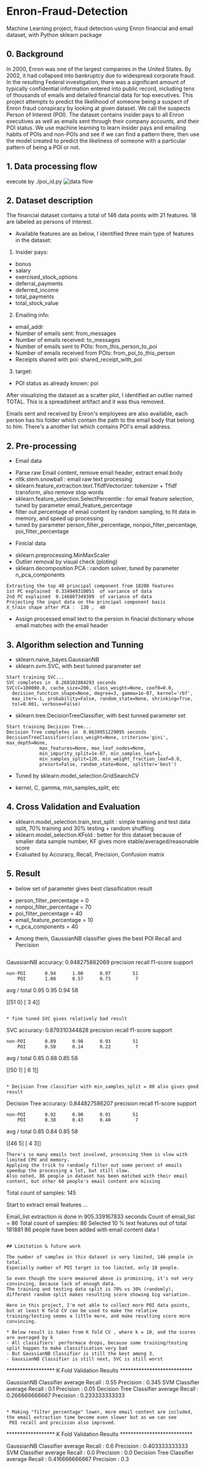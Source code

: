# Enron-Fraud-Detection
Machine Learning project, fraud detection using Enron financial and email dataset, with Python sklearn package

## 0. Background
In 2000, Enron was one of the largest companies in the United States. By 2002, it had collapsed into bankruptcy due to widespread corporate fraud. In the resulting Federal investigation, there was a significant amount of typically confidential information entered into public record, including tens of thousands of emails and detailed financial data for top executives.
This project attempts to predict the likelihood of someone being a suspect of Enron fraud conspiracy by looking at given dataset. We call the suspects Person of Interest (POI). The dataset contains insider pays to all Enron executives as well as emails sent through their company accounts, and their POI status.
We use machine learning to learn insider pays and emailing habits of POIs and non-POIs and see if we can find a pattern there, then use the model created to predict the likeliness of someone with a particular pattern of being a POI or not.

## 1. Data processing flow
execute by ./poi_id.py
![data flow](https://github.com/niceyilin/Enron-Fraud-Detection/blob/master/enron_project_flow.jpg)

## 2. Dataset description
The financial dataset contains a total of 146 data points with 21 features. 18 are labeled as persons of interest.
 * Available features are as below, I identified three main type of features in the dataset:
 1.  Insider pays:
  - bonus
  - salary
  - exercised_stock_options
  - deferral_payments
  - deferred_income
  - total_payments
  - total_stock_value
 2.  Emailing info:
  - email_addr
  - Number of emails sent: from_messages
  - Number of emails received: to_messages
  - Number of emails sent to POIs: from_this_person_to_poi
  - Number of emails received from POIs: from_poi_to_this_person
  - Receipts shared with poi: shared_receipt_with_poi
 3. target:
  - POI status as already known: poi

After visualizing the dataset as a scatter plot, I identified an outlier named TOTAL. This is a spreadsheet artifact and it was thus removed.

Emails sent and received by Enron's employees are also available, each person has his folder which contain the path to the email body that belong to him. There's a another list which contains POI's email address. 

## 2. Pre-processing

* Email data
- Parse raw Email content, remove email header, extract email body
- nltk.stem.snowball : email raw text processing
- sklearn.feature_extraction.text.TfidfVectorizer: tokenizer + Tfidf transform, also remove stop words
- sklearn.feature_selection.SelectPercentile : for email feature selection, tuned by parameter email_feature_percentage
- filter out percentage of email content by random sampling, to fit data in memory, and speed up processing
 - tuned by parameter person_filter_percentage, nonpoi_filter_percentage, poi_filter_percentage

* Finicial data
- sklearn.preprocessing.MinMaxScaler
- Outlier removal by visual check (ploting)
- sklearn.decomposition.PCA : random solver, tuned by parameter n_pca_components
```
Extracting the top 40 principal component from 18208 features
1st PC explained  0.334949310051  of variance of data
2nd PC explained  0.146807349309  of variance of data
Projecting the input data on the principal component basis
X_train shape after PCA :  130 ,  40
```
- Assign processed email text to the persion in finacial dictionary whose email matches with the email header

## 3. Algorithm selection and Tunning
* sklearn.naive_bayes.GaussianNB
* sklearn.svm.SVC, with best tunned parameter set
```
Start training SVC...
SVC completes in  0.268102884293 seconds
SVC(C=100000.0, cache_size=200, class_weight=None, coef0=0.0,
  decision_function_shape=None, degree=3, gamma=1e-07, kernel='rbf',
  max_iter=-1, probability=False, random_state=None, shrinking=True,
  tol=0.001, verbose=False)
```
* sklearn.tree.DecisionTreeClassifier, with best tunned parameter set
```
Start training Decision Tree...
Decision Tree completes in  0.0639951229095 seconds
DecisionTreeClassifier(class_weight=None, criterion='gini', max_depth=None,
            max_features=None, max_leaf_nodes=None,
            min_impurity_split=1e-07, min_samples_leaf=1,
            min_samples_split=120, min_weight_fraction_leaf=0.0,
            presort=False, random_state=None, splitter='best')
```
* Tuned by sklearn.model_selection.GridSearchCV
 - kernel, C, gamma, min_samples_split, etc

## 4. Cross Validation and Evaluation 
- sklearn.model_selection.train_test_split : simple training and test data split, 70% training and 30% testing + random shuffling
- sklearn.model_selection.KFold : better for this dataset because of smaller data sample number, KF gives more stable/averaged/reasonable score
- Evaluated by Accuracy, Recall, Precision, Confusion matrix 

## 5. Result
* below set of parameter gives best classification result
 - person_filter_percentage = 0
 - nonpoi_filter_percentage = 70
 - poi_filter_percentage = 40
 - email_feature_percentage = 10
 - n_pca_components = 40

* Among them, GaussianNB classifier gives the best POI Recall and Percision

  ```
GaussianNB accuracy:  0.948275862069
             precision    recall  f1-score   support

    non-POI       0.94      1.00      0.97        51
        POI       1.00      0.57      0.73         7

avg / total       0.95      0.95      0.94        58

[[51  0]
 [ 3  4]]
 ```

* fine tuned SVC gives relatively bad result
```
SVC accuracy:  0.879310344828
             precision    recall  f1-score   support

    non-POI       0.89      0.98      0.93        51
        POI       0.50      0.14      0.22         7

avg / total       0.85      0.88      0.85        58

[[50  1]
 [ 6  1]]
 ```

* Decision Tree classifier with min_samples_split = 80 also gives good result
```
Decision Tree accuracy:  0.844827586207
             precision    recall  f1-score   support

    non-POI       0.92      0.90      0.91        51
        POI       0.38      0.43      0.40         7

avg / total       0.85      0.84      0.85        58

[[46  5]
 [ 4  3]]
```
There's so many emails text involved, processing them is slow with limited CPU and memory.
Applying the trick to randomly filter out some percent of emails speedup the processing a lot, but still slow.
Also noted, 86 people in dataset has been matched with their email content, but other 60 people's email content are missing
```
Total count of samples:  145

Start to extract email features ...

Email_list extraction is done in  905.339167833  seconds
Count of email_list =  86
Total count of samples:  86
Selected  10 % text features out of total  181881
86  people have been added with email content data !
```

## Limitation & future work

The number of samples in this dataset is very limited, 146 people in total.
Especially number of POI target is too limited, only 18 people. 

So even though the score measured above is promissing, it's not very convincing, because lack of enough data.
The training and testing data split is 70% vs 30% (randomly), different random split makes resulting score showing big variation.

Here in this project, I'm not able to collect more POI data points, but at least K fold CV can be used to make the relative training/testing seems a little more, and make resulting score more convincing.

* Below result is taken from K fold CV , where k = 10, and the scores are averaged by k
- All classifiers' performace drops, because some training/testing split happen to make classification very bad
- But GaussianNB Classifier is still the best among 3.
- GaussianNB Classifier is still next, SVC is still worst

```
****************** K Fold Validation Results ***************************

GaussianNB Classifier average Recall :  0.55  Precision :  0.345
SVM Classifier average Recall :  0.1  Precision :  0.05
Decision Tree Classifier average Recall :  0.266666666667  Precision :  0.233333333333
```

* Making "filter_percentage" lower, more email content are included, the email extraction time become even slower but as we can see
 POI recall and precision also improved. 
 ```
 ****************** K Fold Validation Results ***************************

GaussianNB Classifier average Recall :  0.6  Precision :  0.403333333333
SVM Classifier average Recall :  0.0  Precision :  0.0
Decision Tree Classifier average Recall :  0.416666666667  Precision :  0.3
```





